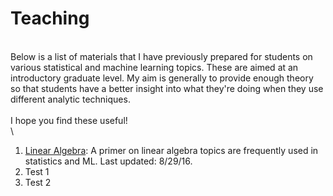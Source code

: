# Teaching #
\
Below is a list of materials that I have previously prepared for students on various statistical and machine learning topics.  These are aimed at an introductory graduate level.  My aim is generally to provide enough theory so that students have a better insight into what they're doing when they use different analytic techniques.
\
\
I hope you find these useful!
\
\
1. [Linear Algebra](Linear_Algebra_Review.pdf "Linear Algebra Review"): A primer on linear algebra topics are frequently used in statistics and ML.  Last updated: 8/29/16.  
2. Test 1  
3. Test 2  




